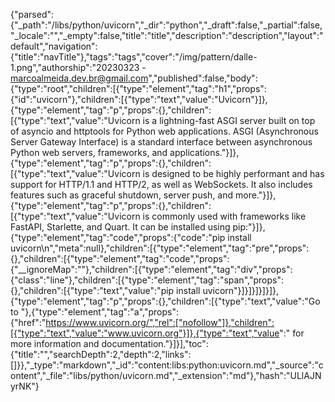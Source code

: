 {"parsed":{"_path":"/libs/python/uvicorn","_dir":"python","_draft":false,"_partial":false,"_locale":"","_empty":false,"title":"title","description":"description","layout":"default","navigation":{"title":"navTitle"},"tags":"tags","cover":"/img/pattern/dalle-1.png","authorship":"20230323 - marcoalmeida.dev.br@gmail.com","published":false,"body":{"type":"root","children":[{"type":"element","tag":"h1","props":{"id":"uvicorn"},"children":[{"type":"text","value":"Uvicorn"}]},{"type":"element","tag":"p","props":{},"children":[{"type":"text","value":"Uvicorn is a lightning-fast ASGI server built on top of asyncio and httptools for Python web applications. ASGI (Asynchronous Server Gateway Interface) is a standard interface between asynchronous Python web servers, frameworks, and applications."}]},{"type":"element","tag":"p","props":{},"children":[{"type":"text","value":"Uvicorn is designed to be highly performant and has support for HTTP/1.1 and HTTP/2, as well as WebSockets. It also includes features such as graceful shutdown, server push, and more."}]},{"type":"element","tag":"p","props":{},"children":[{"type":"text","value":"Uvicorn is commonly used with frameworks like FastAPI, Starlette, and Quart. It can be installed using pip:"}]},{"type":"element","tag":"code","props":{"code":"pip install uvicorn\n","meta":null},"children":[{"type":"element","tag":"pre","props":{},"children":[{"type":"element","tag":"code","props":{"__ignoreMap":""},"children":[{"type":"element","tag":"div","props":{"class":"line"},"children":[{"type":"element","tag":"span","props":{},"children":[{"type":"text","value":"pip install uvicorn"}]}]}]}]}]},{"type":"element","tag":"p","props":{},"children":[{"type":"text","value":"Go to "},{"type":"element","tag":"a","props":{"href":"https://www.uvicorn.org/","rel":["nofollow"]},"children":[{"type":"text","value":"www.uvicorn.org"}]},{"type":"text","value":" for more information and documentation."}]}],"toc":{"title":"","searchDepth":2,"depth":2,"links":[]}},"_type":"markdown","_id":"content:libs:python:uvicorn.md","_source":"content","_file":"libs/python/uvicorn.md","_extension":"md"},"hash":"ULlAJNyrNK"}